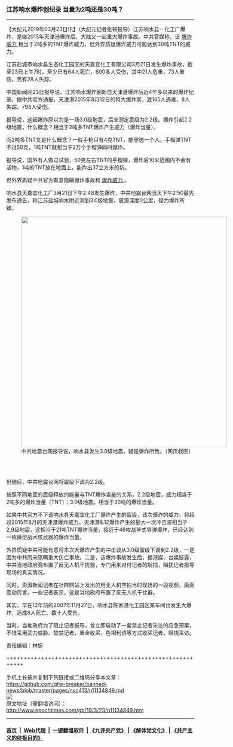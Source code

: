 ### 江苏响水爆炸创纪录  当量为2吨还是30吨？
------------------------

<p>
 【大纪元2019年03月23日讯】（大纪元记者张顿报导）江苏响水县一化工厂爆炸，是继2015年天津港爆炸后，大陆又一起重大爆炸事故。中共官媒称，该
 <a href="http://www.epochtimes.com/gb/tag/%E7%88%86%E7%82%B8%E5%A8%81%E5%8A%9B.html">
  爆炸威力
 </a>
 相当于2吨多的TNT爆炸威力，但外界质疑爆炸威力可能达到30吨TNT的威力。
</p>
<p>
 江苏盐城市响水县生态化工园区的天嘉宜化工有限公司3月21日发生爆炸事故，截至23日上午7时，至少已有64人死亡，600多人受伤，其中21人危重，73人重伤，另有28人失踪。
</p>
<p>
 中国新闻网23日报导说，江苏响水爆炸刷新自天津港爆炸后近4年多以来的爆炸纪录。据中共官方通报，天津港2015年8月12日的特大爆炸案，致165人遇难、8人失踪，798人受伤。
</p>
<p>
 报导说，这起爆炸原以为是一场3.0级地震，后来测定震级为2.2级。爆炸引起2.2级地震，什么概念？相当于2吨多TNT爆炸产生威力（爆炸当量）。
</p>
<p>
 而2吨多TNT又是什么概念？一般手枪只有4克TNT，能穿透一个人。手榴弹TNT不过50克，1吨TNT就相当于2万个手榴弹同时爆炸。
</p>
<p>
 报导说，国外有人做过试验，50克左右TNT的手榴弹，爆炸后10米范围内不会有活物，1吨的TNT放在地面上，能炸出37立方米的坑。
</p>
<p>
 但外界质疑中共官方有意隐瞒爆炸事故和
 <a href="http://www.epochtimes.com/gb/tag/%E7%88%86%E7%82%B8%E5%A8%81%E5%8A%9B.html">
  爆炸威力
 </a>
 。
</p>
<p>
 响水县天嘉宜化工厂3月21日下午2:48发生爆炸，中共地震台网当天下午2:50最先发布通告，称江苏盐城响水附近测到3.0级地震，震源深度0公里，疑为爆炸所致。
</p>
<figure class="wp-caption aligncenter" id="attachment_11134949" style="width: 550px">
 <a href="http://i.epochtimes.com/assets/uploads/2019/03/e5d7fb04e749d6e817c77c800bf77171.jpg">
  <img alt="" class="size-full wp-image-11134949" height="617" src="http://i.epochtimes.com/assets/uploads/2019/03/e5d7fb04e749d6e817c77c800bf77171.jpg" width="550"/>
 </a>
 <br/><figcaption class="wp-caption-text">
  中共地震台网报导说，响水县发生3.0级地震，疑是爆炸所致。（网页截图）
 </figcaption><br/>
</figure><br/>
<p>
 但随后，中共地震台网将震级下调为2.2级。
</p>
<p>
 按照不同地震的震级释放的能量与TNT爆炸当量的关系，2.2级地震，威力相当于2吨多的爆炸当量（TNT）；3.0级地震，相当于30吨的爆炸当量。
</p>
<p>
 如果中共官方不下调响水县天嘉宜化工厂爆炸产生的震级，该次爆炸的威力，将超过2015年8月的天津港爆炸威力。天津港8.12爆炸产生的最大一次冲击波相当于2.9级地震，这相当于21吨TNT爆炸当量，接近于46枚战斧式导弹爆炸，已经达到一枚微型战术核武器的爆炸当量。
</p>
<p>
 外界质疑中共可能有意将本次大爆炸产生的冲击波从3.0级震级下调到2.2级，一是因为中共历来隐瞒重大伤亡事故。二是，该爆炸事故发生后，据港媒、台媒披露，中共当地政府竟布置了反无人机干扰器，专门用来对付记者的航拍，阻扰记者报导现场的真实情况。
</p>
<p>
 同时，澎湃新闻记者在社群网站上发出的用无人机空拍当时现场的一段视频，画面震动厉害。一些记者表示，这是当地政府布置了反无人机干扰器。
</p>
<p>
 其实，早在12年前的2007年11月27日，响水县陈家港化工园区某车间也发生大爆炸，造成8人死亡、数十人受伤。
</p>
<p>
 当时，当地政府为了阻止记者报导，曾立即启动了一套禁止记者采访的应急预案，不惜采用武力威胁、软禁记者，重金收买、色相利诱等方式收买记者，阻挠采访。
</p>
<p>
 责任编辑：林妍
</p>

+++++++++++++++++++++++++++++++++++++++++++++++++++++++++++<br/><br/>
手机上长按并复制下列链接或二维码分享本文章：<br/>
https://github.com/gfw-breaker/banned-news/blob/master/pages/nsc413/n11134849.md <br/>
<a href='https://github.com/gfw-breaker/banned-news/blob/master/pages/nsc413/n11134849.md'><img src='https://github.com/gfw-breaker/banned-news/blob/master/pages/nsc413/n11134849.md.png'/></a> <br/>
原文地址（需翻墙访问）：http://www.epochtimes.com/gb/19/3/23/n11134849.htm


------------------------
#### [首页](https://github.com/gfw-breaker/banned-news/blob/master/README.md) &nbsp;|&nbsp; [Web代理](https://github.com/labour-camp/helloworld) &nbsp;|&nbsp; [一键翻墙软件](https://github.com/gfw-breaker/nogfw/blob/master/README.md) &nbsp;| [《九评共产党》](https://github.com/gfw-breaker/9ping.md/blob/master/README.md#九评之一评共产党是什么) | [《解体党文化》](https://github.com/gfw-breaker/jtdwh.md/blob/master/README.md) | [《共产主义的终极目的》](https://github.com/gfw-breaker/gczydzjmd.md/blob/master/README.md)

